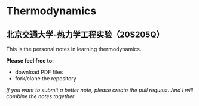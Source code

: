 # Thermodynamics

## 北京交通大学-热力学工程实验（20S205Q）

This is the personal notes in learning thermodynamics.

**Please feel free to:**

- download PDF files
- fork/clone the repository
  
*If you want to submit a better note, please create the pull request. And I will combine the notes together*